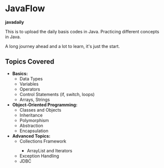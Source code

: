 <!DOCTYPE html>
<html lang="en">
<head>
    <meta charset="UTF-8">
    <meta name="viewport" content="width=device-width, initial-scale=1.0">
</head>
<body>
    <h1>JavaFlow</h1>
    <p><strong>javadaily</strong></p>
    <p>This is to upload the daily basis codes in Java. Practicing different concepts in Java.</p>
    <p>A long journey ahead and a lot to learn, it's just the start.</p>

   <h2>Topics Covered</h2>
    <ul>
        <li><strong>Basics:</strong>
            <ul>
                <li>Data Types</li>
                <li>Variables</li>
                <li>Operators</li>
                <li>Control Statements (if, switch, loops)</li>
                <li>Arrays, Strings</li>
            </ul>
        </li>
        <li><strong>Object-Oriented Programming:</strong>
            <ul>
                <li>Classes and Objects</li>
                <li>Inheritance</li>
                <li>Polymorphism</li>
                <li>Abstraction</li>
                <li>Encapsulation</li>
            </ul>
        </li>
        <li><strong>Advanced Topics:</strong>
            <ul>
                <li>Collections Framework</li>
                <ul>
                    <li>ArrayList and Iterators</li>
                </ul>
                <li>Exception Handling</li>
                <li>JDBC</li>
                 </ul>
        </li>
    </ul>
 
</body>
</html>



